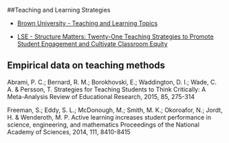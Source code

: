 

##Teaching and Learning Strategies


* [Brown University - Teaching and Learning Topics](https://www.brown.edu/about/administration/sheridan-center/teaching-learning)

* [LSE - Structure Matters: Twenty-One Teaching Strategies to Promote Student Engagement and Cultivate Classroom Equity](http://www.lifescied.org/content/12/3/322.full)

## Empirical data on teaching methods 

Abrami, P. C.; Bernard, R. M.; Borokhovski, E.; Waddington, D. I.; Wade, C. A. & Persson, T. Strategies for Teaching Students to Think Critically: A Meta-Analysis Review of Educational Research, 2015, 85, 275-314

Freeman, S.; Eddy, S. L.; McDonough, M.; Smith, M. K.; Okoroafor, N.; Jordt, H. & Wenderoth, M. P. Active learning increases student performance in science, engineering, and mathematics Proceedings of the National Academy of Sciences, 2014, 111, 8410-8415
